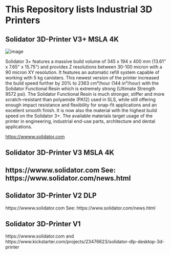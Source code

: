 <h1>This Repository lists Industrial 3D Printers</h1>

<h2>Solidator 3D-Printer V3+ MSLA 4K </h2>

![image](https://github.com/solidator3d/3d-printer/assets/141757574/d117af39-98cd-4d71-a784-77049a24d172)

Solidator 3+ features a massive build volume of 345 x 194 x 400 mm (13.61” x 7.65" x 15.75") and provides Z resolutions between 30-100 micron with a 90 micron XY resolution. It features an automatic refill system capable of working with 5 kg canisters. This newest version of the printer increased the build speed further by 20% to 2363 cm³/hour (144 in³/hour) with the Solidator Functional Resin which is extremely strong (Ultimate Strength 9572 psi). The Solidator Functional Resin is much stronger, stiffer and more scratch-resistant than polyamide (PA12) used in SLS, while still offering enough impact resistance and flexibility for snap-fit applications and an excellent smooth finish. It is now also the material with the highest build speed on the Solidator 3+. The available materials target usage of the printer in engineering, industrial end-use parts, architecture and dental applications.

https://wwww.solidator.com

<h2>Solidator 3D-Printer V3 MSLA 4K<h2> 
https://wwww.solidator.com
See: https://www.solidator.com/news.html

<h2>Solidator 3D-Printer V2 DLP</h2>
https://wwww.solidator.com
See: https://www.solidator.com/news.html

<h2>Solidator 3D-Printer V1</h2>
https://wwww.solidator.com and https://www.kickstarter.com/projects/23476623/solidator-dlp-desktop-3d-printer 
